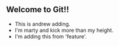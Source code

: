 ## Welcome to Git!!

- This is andrew adding.
- I'm marty and kick more than my height.
- I'm adding this from 'feature'.